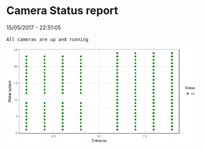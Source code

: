 Camera Status report
================
15/05/2017 - 22:51:05

    All cameras are up and running

![](camreport_files/figure-markdown_github/unnamed-chunk-2-1.png)
